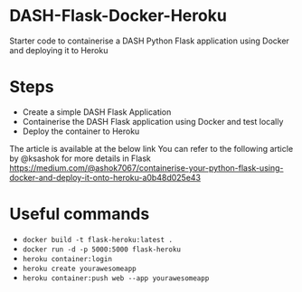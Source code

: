 # DASH-Flask-Docker-Heroku
Starter code to containerise a DASH Python Flask application using Docker and deploying it to Heroku

# Steps
- Create a simple DASH Flask Application
- Containerise the DASH Flask application using Docker and test locally
- Deploy the container to Heroku 

The article is available at the below link
You can refer to the following article by @ksashok for more details in Flask
https://medium.com/@ashok7067/containerise-your-python-flask-using-docker-and-deploy-it-onto-heroku-a0b48d025e43


# Useful commands

- `docker build -t flask-heroku:latest .`
- `docker run -d -p 5000:5000 flask-heroku`
- `heroku container:login`
- `heroku create yourawesomeapp`
- `heroku container:push web --app yourawesomeapp`